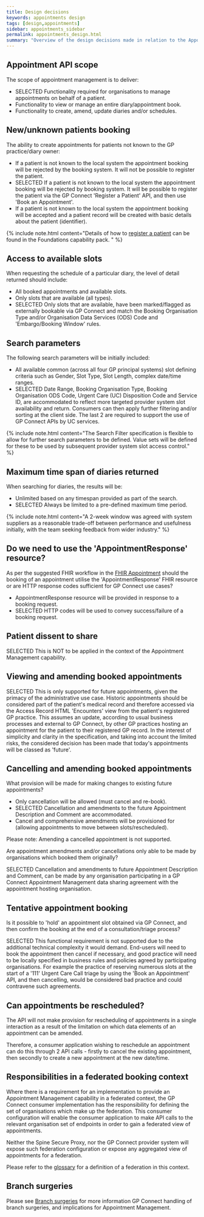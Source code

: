 ```yaml
---
title: Design decisions
keywords: appointments design
tags: [design,appointments]
sidebar: appointments_sidebar
permalink: appointments_design.html
summary: "Overview of the design decisions made in relation to the Appointment Management capability pack"
---
```


## Appointment API scope ##

The scope of appointment management is to deliver:

- <span class="label label-success">SELECTED</span> Functionality required for organisations to manage appointments on behalf of a patient.
- Functionality to view or manage an entire diary/appointment book.
- Functionality to create, amend, update diaries and/or schedules.

## New/unknown patients booking ##

The ability to create appointments for patients not known to the GP practice/diary owner:

- If a patient is not known to the local system the appointment booking will be rejected by the booking system. It will not be possible to register the patient.
- <span class="label label-success">SELECTED</span> If a patient is not known to the local system the appointment booking will be rejected by booking system. It will be possible to register the patient via the GP Connect 'Register a Patient' API, and then use 'Book an Appointment'.
- If a patient is not known to the local system the appointment booking will be accepted and a patient record will be created with basic details about the patient (identifier).

{% include note.html content="Details of how to [register a patient](foundations_use_case_register_a_patient.html) can be found in the Foundations capability pack. " %}

## Access to available slots ##

When requesting the schedule of a particular diary, the level of detail returned should include:

- All booked appointments and available slots.
- Only slots that are available (all types).
- <span class="label label-success">SELECTED</span> Only slots that are available, have been marked/flagged as externally bookable via GP Connect and match the Booking Organisation Type and/or Organisation Data Services (ODS) Code and 'Embargo/Booking Window' rules.


## Search parameters ##

The following search parameters will be initially included:

- All available common (across all four GP principal systems) slot defining criteria such as Gender, Slot Type, Slot Length, complex date/time ranges.
- <span class="label label-success">SELECTED</span> Date Range,  Booking Organisation Type, Booking Organisation ODS Code, Urgent Care (UC) Disposition Code and Service ID, are accommodated to reflect more targeted provider system slot availability and return.  Consumers can then apply further filtering and/or sorting at the client side. The last 2 are required to support the use of GP Connect APIs by UC services.  

{% include note.html content="The Search Filter specification is flexible to allow for further search parameters to be defined. Value sets will be defined for these to be used by subsequent provider system slot access control." %}


## Maximum time span of diaries returned ##

When searching for diaries, the results will be:

- Unlimited based on any timespan provided as part of the search.
- <span class="label label-success">SELECTED</span> Always be limited to a pre-defined maximum time period.

{% include note.html content="A 2-week window was agreed with system suppliers as a reasonable trade-off between performance and usefulness initially, with the team seeking feedback from wider industry." %}

## Do we need to use the 'AppointmentResponse' resource? ##

As per the suggested FHIR workflow in the [FHIR Appointment](https://www.hl7.org/fhir/STU3/appointment.html) should the booking of an appointment utilise the 'AppointmentResponse' FHIR resource or are HTTP response codes sufficient for GP Connect use cases?

- AppointmentResponse resource will be provided in response to a booking request.
- <span class="label label-success">SELECTED</span> HTTP codes will be used to convey success/failure of a booking request.

## Patient dissent to share ##

<span class="label label-success">SELECTED</span> This is NOT to be applied in the context of the Appointment Management capability.

## Viewing and amending booked appointments ##

<span class="label label-success">SELECTED</span> This is only supported for future appointments, given the primacy of the administrative use case. Historic appointments should be considered part of the patient's medical record and therefore accessed via the Access Record HTML 'Encounters' view from the patient's registered GP practice. This assumes an update, according to usual business processes and external to GP Connect, by other GP practices hosting an appointment for the patient to their registered GP record. In the interest of simplicity and clarity in the specification, and taking into account the limited risks, the considered decision has been made that today's appointments will be classed as 'future'.

## Cancelling and amending booked appointments ##

What provision will be made for making changes to existing future appointments?

- Only cancellation will be allowed (must cancel and re-book).
- <span class="label label-success">SELECTED</span> Cancellation and amendments to the future Appointment Description and Comment are accommodated.
- Cancel and comprehensive amendments will be provisioned for (allowing appointments to move between slots/rescheduled).

Please note: Amending a cancelled appointment is not supported.

Are appointment amendments and/or cancellations only able to be made by organisations which booked them originally?

<span class="label label-success">SELECTED</span> Cancellation and amendments to future Appointment Description and Comment, can be made by any organisation participating in a GP Connect Appointment Management data sharing agreement with the appointment hosting organisation.


## Tentative appointment booking ##

Is it possible to 'hold' an appointment slot obtained via GP Connect, and then confirm the booking at the end of a consultation/triage process?


<span class="label label-success">SELECTED</span> This functional requirement is not supported due to the additional technical complexity it would demand.  End-users will need to book the appointment then cancel if necessary, and good practice will need to be locally specified in business rules and policies agreed by participating organisations.  For example the practice of reserving numerous slots at the start of a '111' Urgent Care Call triage by using the 'Book an Appointment' API, and then cancelling, would be considered bad practice and could contravene such agreements.

## Can appointments be rescheduled? ##

The API will not make provision for rescheduling of appointments in a single interaction as a result of the limitation on which data elements of an appointment can be amended.

Therefore, a consumer application wishing to reschedule an appointment can do this through 2 API calls - firstly to cancel the existing appointment, then secondly to create a new appointment at the new date/time.

## Responsibilities in a federated booking context

Where there is a requirement for an implementation to provide an Appointment Management capability in a federated context, the GP Connect consumer implementation has the responsibility for defining the set of organisations which make up the federation. This consumer configuration will enable the consumer application to make API calls to the relevant organisation set of endpoints in order to gain a federated view of appointments.

Neither the Spine Secure Proxy, nor the GP Connect provider system will expose such federation configuration or expose any aggregated view of appointments for a federation.

Please refer to the [glossary](overview_glossary.html#federation) for a definition of a federation in this context.

## Branch surgeries

Please see [Branch surgeries](development_branch_surgeries.html) for more information GP Connect handling of branch surgeries, and implications for Appointment Management.
